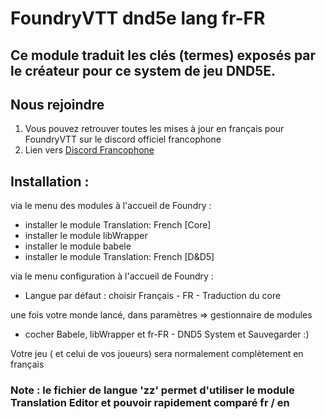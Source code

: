 # FoundryVTT dnd5e lang fr-FR

## Ce module traduit les clés (termes) exposés par le créateur pour ce system de jeu DND5E. 
		
## Nous rejoindre
1. Vous pouvez retrouver toutes les mises à jour en français pour FoundryVTT sur le discord officiel francophone
2. Lien vers [Discord Francophone](https://discord.gg/pPSDNJk)

## Installation : 
via le menu des modules à l'accueil de Foundry : 
- installer le module Translation: French [Core] 
- installer le module libWrapper
- installer le module babele
- installer le module Translation: French [D&D5] 

via le menu configuration à l'accueil de Foundry :
- Langue par défaut : choisir Français - FR - Traduction du core

une fois votre monde lancé, dans paramètres => gestionnaire de modules 
- cocher Babele, libWrapper et fr-FR - DND5 System 
   et Sauvegarder :)

Votre jeu ( et celui de vos joueurs) sera normalement complètement en français

### Note : le fichier de langue 'zz' permet d'utiliser le module Translation Editor et pouvoir rapidement comparé fr / en